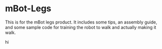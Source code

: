 # mBot-Legs
This is for the mBot legs product. It includes some tips, an assembly guide, and some sample code for training the robot to walk and actually making it walk.

hi
